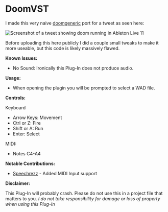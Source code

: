 # DoomVST

I made this very naive [doomgeneric]("https://github.com/ozkl/doomgeneric") port for a tweet as seen here:

![Screenshot of a tweet showing doom running in Ableton Live 11](https://github.com/directmusic/DoomVST/blob/main/tweet.png)

Before uploading this here publicly I did a couple small tweaks to make it more useable, but this code is likely massively flawed.

**Known Issues:**

* No Sound: Ironically this Plug-In does not produce audio.

**Usage:**

* When opening the plugin you will be prompted to select a WAD file.

**Controls:**

Keyboard
* Arrow Keys: Movement
* Ctrl or Z: Fire
* Shift or A: Run
* Enter: Select

MIDI:
* Notes C4-A4

**Notable Contributions:**
* [Speechrezz](https://github.com/Speechrezz) - Added MIDI Input support

**Disclaimer:**

This Plug-In will probably crash. Please do not use this in a project file that matters to you. 
*I do not take responsibility for damage or loss of property when using this Plug-In*
